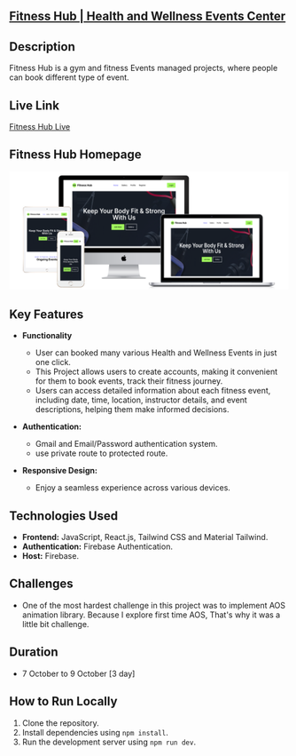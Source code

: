 ## [Fitness Hub | Health and Wellness Events Center](https://fit-event-hub.web.app/)

## Description
Fitness Hub is a gym and fitness Events managed projects, where people can book different type of event.

## Live Link

   [Fitness Hub Live](https://fit-event-hub.web.app/)

## Fitness Hub Homepage

![Home Page of Fitness Hub](/src/assets/all-devices-white.png)

## Key Features

- **Functionality**
  - User can booked many various Health and Wellness Events in just one click.
  - This Project allows users to create accounts, making it convenient for them to book events, track their fitness journey.
  - Users can access detailed information about each fitness event, including date, time, location, instructor details, and event descriptions, helping them make informed decisions.

- **Authentication:**
  - Gmail and Email/Password authentication system.
  - use private route to protected route.

- **Responsive Design:**
  - Enjoy a seamless experience across various devices.

## Technologies Used

 - **Frontend:** JavaScript, React.js, Tailwind CSS and Material Tailwind.
 - **Authentication:** Firebase Authentication.
- **Host:** Firebase.


## Challenges
- One of the most hardest challenge in this project was to implement AOS animation library. Because I explore first time AOS, That's why it was a little bit challenge.

## Duration
- 7 October to 9 October [3 day]

## How to Run Locally
1. Clone the repository.
2. Install dependencies using `npm install`.
4. Run the development server using `npm run dev`.